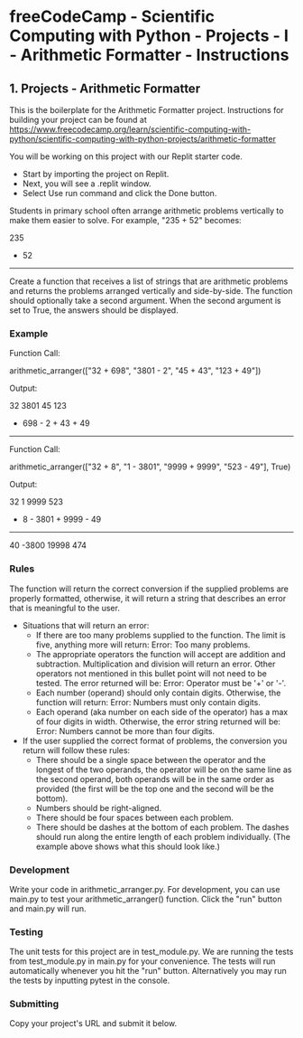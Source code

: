 # freeCodeCamp - Scientific Computing with Python - Projects - I - Arithmetic Formatter - Instructions


## 1. Projects - Arithmetic Formatter

This is the boilerplate for the Arithmetic Formatter project. Instructions for building your project can be found at https://www.freecodecamp.org/learn/scientific-computing-with-python/scientific-computing-with-python-projects/arithmetic-formatter

You will be working on this project with our Replit starter code.

  *  Start by importing the project on Replit.
  *  Next, you will see a .replit window.
  *  Select Use run command and click the Done button.

Students in primary school often arrange arithmetic problems vertically to make them easier to solve. For example, "235 + 52" becomes:

  235
+  52
-----

Create a function that receives a list of strings that are arithmetic problems and returns the problems arranged vertically and side-by-side. The function should optionally take a second argument. When the second argument is set to True, the answers should be displayed.

### Example

Function Call:

arithmetic_arranger(["32 + 698", "3801 - 2", "45 + 43", "123 + 49"])

Output:

   32      3801      45      123
+ 698    -    2    + 43    +  49
-----    ------    ----    -----

Function Call:

arithmetic_arranger(["32 + 8", "1 - 3801", "9999 + 9999", "523 - 49"], True)

Output:

  32         1      9999      523
+  8    - 3801    + 9999    -  49
----    ------    ------    -----
  40     -3800     19998      474

### Rules

The function will return the correct conversion if the supplied problems are properly formatted, otherwise, it will return a string that describes an error that is meaningful to the user.

  *  Situations that will return an error:
      *  If there are too many problems supplied to the function. The limit is five, anything more will return: Error: Too many problems.
      *  The appropriate operators the function will accept are addition and subtraction. Multiplication and division will return an error. Other operators not mentioned in this bullet point will not need to be tested. The error returned will be: Error: Operator must be '+' or '-'.
      *  Each number (operand) should only contain digits. Otherwise, the function will return: Error: Numbers must only contain digits.
      *  Each operand (aka number on each side of the operator) has a max of four digits in width. Otherwise, the error string returned will be: Error: Numbers cannot be more than four digits.
  *  If the user supplied the correct format of problems, the conversion you return will follow these rules:
      *  There should be a single space between the operator and the longest of the two operands, the operator will be on the same line as the second operand, both operands will be in the same order as provided (the first will be the top one and the second will be the bottom).
      *  Numbers should be right-aligned.
      *  There should be four spaces between each problem.
      *  There should be dashes at the bottom of each problem. The dashes should run along the entire length of each problem individually. (The example above shows what this should look like.)

### Development

Write your code in arithmetic_arranger.py. For development, you can use main.py to test your arithmetic_arranger() function. Click the "run" button and main.py will run.

### Testing

The unit tests for this project are in test_module.py. We are running the tests from test_module.py in main.py for your convenience. The tests will run automatically whenever you hit the "run" button. Alternatively you may run the tests by inputting pytest in the console.

### Submitting

Copy your project's URL and submit it below.
